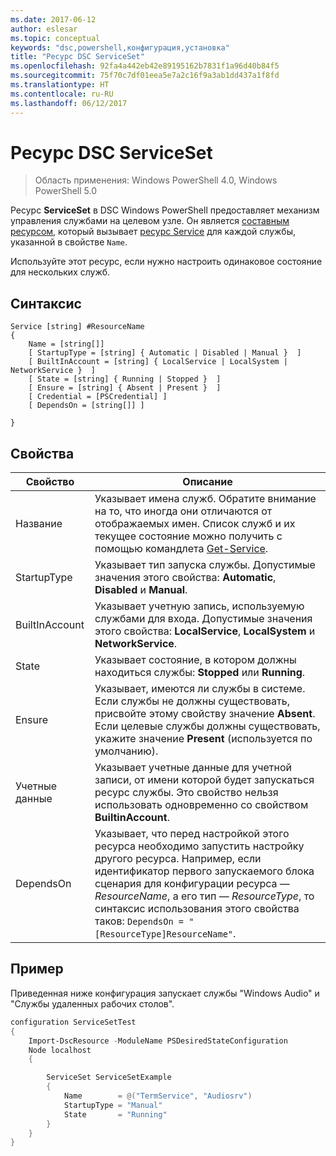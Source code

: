 ```yaml
---
ms.date: 2017-06-12
author: eslesar
ms.topic: conceptual
keywords: "dsc,powershell,конфигурация,установка"
title: "Ресурс DSC ServiceSet"
ms.openlocfilehash: 92fa4a442eb42e89195162b7831f1a96d40b84f5
ms.sourcegitcommit: 75f70c7df01eea5e7a2c16f9a3ab1dd437a1f8fd
ms.translationtype: HT
ms.contentlocale: ru-RU
ms.lasthandoff: 06/12/2017
---
```

<a id="dsc-serviceset-resource" class="xliff"></a>
# Ресурс DSC ServiceSet

> Область применения: Windows PowerShell 4.0, Windows PowerShell 5.0


Ресурс **ServiceSet** в DSC Windows PowerShell предоставляет механизм управления службами на целевом узле. Он является [составным ресурсом](authoringResourceComposite.md), который вызывает [ресурс Service](serviceResource.md) для каждой службы, указанной в свойстве `Name`.

Используйте этот ресурс, если нужно настроить одинаковое состояние для нескольких служб.

<a id="syntax" class="xliff"></a>
## Синтаксис

```
Service [string] #ResourceName
{
    Name = [string[]]
    [ StartupType = [string] { Automatic | Disabled | Manual }  ]
    [ BuiltInAccount = [string] { LocalService | LocalSystem | NetworkService }  ]
    [ State = [string] { Running | Stopped }  ]
    [ Ensure = [string] { Absent | Present }  ]
    [ Credential = [PSCredential] ]
    [ DependsOn = [string[]] ]
    
}
```

<a id="properties" class="xliff"></a>
## Свойства

|  Свойство  |  Описание   | 
|---|---| 
| Название| Указывает имена служб. Обратите внимание на то, что иногда они отличаются от отображаемых имен. Список служб и их текущее состояние можно получить с помощью командлета [Get-Service](https://technet.microsoft.com/en-us/library/hh849804.aspx).|
| StartupType| Указывает тип запуска службы. Допустимые значения этого свойства: **Automatic**, **Disabled** и **Manual**.|  
| BuiltInAccount| Указывает учетную запись, используемую службами для входа. Допустимые значения этого свойства: **LocalService**, **LocalSystem** и **NetworkService**.| 
| State| Указывает состояние, в котором должны находиться службы: **Stopped** или **Running**.| 
| Ensure| Указывает, имеются ли службы в системе. Если службы не должны существовать, присвойте этому свойству значение **Absent**. Если целевые службы должны существовать, укажите значение **Present** (используется по умолчанию).|
| Учетные данные| Указывает учетные данные для учетной записи, от имени которой будет запускаться ресурс службы. Это свойство нельзя использовать одновременно со свойством **BuiltinAccount**.| 
| DependsOn| Указывает, что перед настройкой этого ресурса необходимо запустить настройку другого ресурса. Например, если идентификатор первого запускаемого блока сценария для конфигурации ресурса — *ResourceName*, а его тип — *ResourceType*, то синтаксис использования этого свойства таков: `DependsOn = "[ResourceType]ResourceName"`.| 



<a id="example" class="xliff"></a>
## Пример

Приведенная ниже конфигурация запускает службы "Windows Audio" и "Службы удаленных рабочих столов".

```powershell
configuration ServiceSetTest
{
    Import-DscResource -ModuleName PSDesiredStateConfiguration
    Node localhost
    {

        ServiceSet ServiceSetExample
        {
            Name        = @("TermService", "Audiosrv")
            StartupType = "Manual"
            State       = "Running"
        } 
    }
}
```

